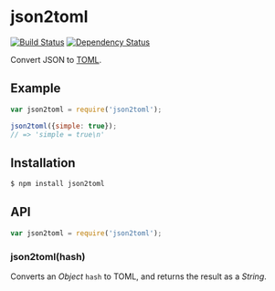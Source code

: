 # json2toml

[![Build Status](https://travis-ci.org/KenanY/json2toml.png?branch=master)](https://travis-ci.org/KenanY/json2toml)
[![Dependency Status](https://gemnasium.com/KenanY/json2toml.png)](https://gemnasium.com/KenanY/json2toml)


Convert JSON to [TOML](https://github.com/mojombo/toml).

## Example

``` javascript
var json2toml = require('json2toml');

json2toml({simple: true});
// => 'simple = true\n'
```

## Installation

``` bash
$ npm install json2toml
```

## API

``` javascript
var json2toml = require('json2toml');
```

### json2toml(hash)

Converts an _Object_ `hash` to TOML, and returns the result as a _String_.
